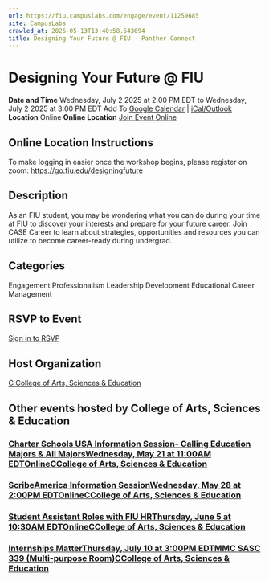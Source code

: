 ```yaml
---
url: https://fiu.campuslabs.com/engage/event/11259685
site: CampusLabs
crawled_at: 2025-05-13T13:40:58.543694
title: Designing Your Future @ FIU - Panther Connect
---
```


# Designing Your Future @ FIU
**Date and Time**
Wednesday, July 2 2025 at 2:00 PM EDT  to 
Wednesday, July 2 2025 at 3:00 PM EDT
Add To [Google Calendar](https://fiu.campuslabs.com/engage/event/11259685/googlepublish) | [iCal/Outlook ](https://fiu.campuslabs.com/engage/event/11259685.ics)
**Location**
Online
**Online Location**
[Join Event Online](https://go.fiu.edu/designingfuture "Online Location Link")
## Online Location Instructions
To make logging in easier once the workshop begins, please register on zoom: https://go.fiu.edu/designingfuture
## Description
As an FIU student, you may be wondering what you can do during your time at FIU to discover your interests and prepare for your future career. Join CASE Career to learn about strategies, opportunities and resources you can utilize to become career-ready during undergrad.
## Categories
Engagement
Professionalism
Leadership Development
Educational
Career Management
## RSVP to Event
[Sign in to RSVP](https://fiu.campuslabs.com/engage/account/login?returnUrl=/engage/event/11259685)
## Host Organization
[C College of Arts, Sciences & Education ](https://fiu.campuslabs.com/engage/organization/case)
## Other events hosted by College of Arts, Sciences & Education
### [Charter Schools USA Information Session- Calling Education Majors & All MajorsWednesday, May 21 at 11:00AM EDTOnlineCCollege of Arts, Sciences & Education](https://fiu.campuslabs.com/engage/event/11259574)
### [ScribeAmerica Information SessionWednesday, May 28 at 2:00PM EDTOnlineCCollege of Arts, Sciences & Education](https://fiu.campuslabs.com/engage/event/11282780)
### [Student Assistant Roles with FIU HRThursday, June 5 at 10:30AM EDTOnlineCCollege of Arts, Sciences & Education](https://fiu.campuslabs.com/engage/event/11263458)
### [Internships MatterThursday, July 10 at 3:00PM EDTMMC SASC 339 (Multi-purpose Room)CCollege of Arts, Sciences & Education](https://fiu.campuslabs.com/engage/event/11288038)
